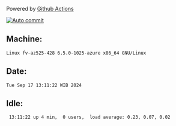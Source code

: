 Powered by [Github Actions](https://github.com/features/actions)

[![Auto commit](https://github.com/hiage/workstation/workflows/Auto%20commit/badge.svg)](https://github.com/hiage/workstation/actions?query=workflow%3A%22Auto+commit%22)

## Machine:
```
Linux fv-az525-428 6.5.0-1025-azure x86_64 GNU/Linux
```
## Date:
```
Tue Sep 17 13:11:22 WIB 2024
```
## Idle:
```
 13:11:22 up 4 min,  0 users,  load average: 0.23, 0.07, 0.02
```
